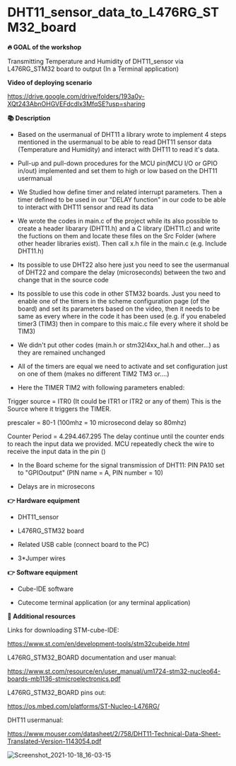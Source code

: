# DHT11_sensor_data_to_L476RG_STM32_board
<b>🔥 GOAL of the workshop</b>

Transmitting Temperature and Humidity of DHT11_sensor via L476RG_STM32 board to output (In a Terminal application)

<b>Video of deploying scenario</b>

https://drive.google.com/drive/folders/193a0y-XQt243AbnOHGVEFdcdlx3MfqSE?usp=sharing

<b>📚 Description</b>

- Based on the usermanual of DHT11 a library wrote to implement 4 steps mentioned in the usermanual to be able to read DHT11 sensor data (Temperature and Humidity) and interact with DHT11 to read it's data. 

- Pull-up and pull-down procedures for the MCU pin(MCU I/O or GPIO in/out) implemented and set them to high or low based on the DHT11 usermanual

- We Studied how define timer and related interrupt parameters. Then a timer defined to be used in our "DELAY function" in our code to be able to interact with DHT11 sensor and read its data 

- We wrote the codes in main.c of the project while its also possible to create a header libarary (DHT11.h) and a C library (DHT11.c) and write the fuctions on them and locate these files on the Src Folder (where other header libraries exist). Then call x.h file in the main.c (e.g. Include DHT11.h)

- Its possible to use DHT22 also here just you need to see the usermanual of DHT22 and compare the delay (microseconds) between the two and change that in the source code

- Its possible to use this code in other STM32 boards. Just you need to enable one of the timers in the scheme configuration page (of the board) and set its parameters based on the video, then it needs to be same as every where in the code it has been used (e.g. if you enabeled timer3 (TIM3) then in compare to this maic.c file every where it shold be TIM3)

- We didn't put other codes (main.h or stm32l4xx_hal.h and other...) as they are remained unchanged

- All of the timers are equal we need to activate and set configuration just on one of them (makes no different TIM2 TM3 or....)

- Here the TIMER TIM2 with following parameters enabled:

Trigger source = ITR0 (It could be ITR1 or ITR2 or any of them)
This is the Source where it triggers the TIMER. 


prescaler = 80-1 (100mhz = 10 microsecond delay so 80mhz)

Counter Period = 4.294.467.295
The delay continue until the counter ends to reach the input data we provided. 
MCU repeatedly check the wire to receive the input data in the pin ()

- In the Board scheme for the signal transmission of DHT11:
PIN PA10 set to "GPIOoutput" (PIN name = A, PIN number = 10)

- Delays are in microsecons

<b>👉 Hardware equipment</b>

- DHT11_sensor

- L476RG_STM32 board

- Related USB cable (connect board to the PC)

- 3*Jumper wires

<b>👉 Software equipment</b>

- Cube-IDE software

- Cutecome terminal application (or any terminal application)

<b>👋 Additional resources</b>

Links for downloading STM-cube-IDE:

https://www.st.com/en/development-tools/stm32cubeide.html

L476RG_STM32_BOARD documentation and user manual:

https://www.st.com/resource/en/user_manual/um1724-stm32-nucleo64-boards-mb1136-stmicroelectronics.pdf

L476RG_STM32_BOARD pins out:

https://os.mbed.com/platforms/ST-Nucleo-L476RG/

DHT11 usermanual:

https://www.mouser.com/datasheet/2/758/DHT11-Technical-Data-Sheet-Translated-Version-1143054.pdf


![Screenshot_2021-10-18_16-03-15](https://user-images.githubusercontent.com/41928033/137747666-31528f7a-d518-4013-bcf0-4c594ce23aa8.png)
